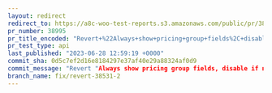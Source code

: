 ```yaml
---
layout: redirect
redirect_to: https://a8c-woo-test-reports.s3.amazonaws.com/public/pr/38995/api/index.html
pr_number: 38995
pr_title_encoded: "Revert+%22Always+show+pricing+group+fields%2C+disable+if+not+available+for+a+product+type+%28%2338531%29%22"
pr_test_type: api
last_published: "2023-06-28 12:59:19 +0000"
commit_sha: 0d5c7ef2d16e8184297e37af40e29a88324af0d9
commit_message: "Revert "Always show pricing group fields, disable if not available fo…"
branch_name: fix/revert-38531-2
---
```

